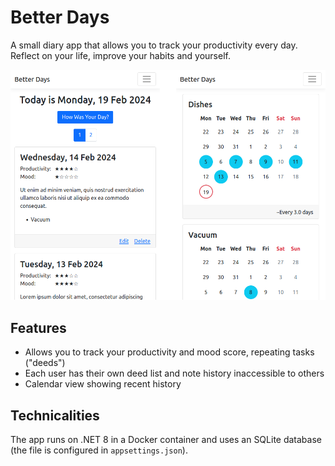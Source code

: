 # Better Days
A small diary app that allows you to track your productivity every day.
Reflect on your life, improve your habits and yourself.

![2 screenshots of the app](images/screenshots.png)

## Features
- Allows you to track your productivity and mood score, repeating tasks ("deeds")
- Each user has their own deed list and note history inaccessible to others
- Calendar view showing recent history

## Technicalities
The app runs on .NET 8 in a Docker container and uses an SQLite database (the file is configured in `appsettings.json`).
